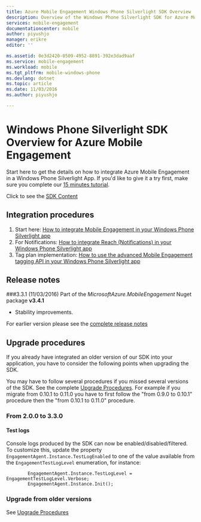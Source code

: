 ```yaml
---
title: Azure Mobile Engagement Windows Phone Silverlight SDK Overview | Microsoft Docs
description: Overview of the Windows Phone Silverlight SDK for Azure Mobile Engagement
services: mobile-engagement
documentationcenter: mobile
author: piyushjo
manager: erikre
editor: ''

ms.assetid: 0e3d2420-0509-4952-8891-392e3dad9aaf
ms.service: mobile-engagement
ms.workload: mobile
ms.tgt_pltfrm: mobile-windows-phone
ms.devlang: dotnet
ms.topic: article
ms.date: 11/03/2016
ms.author: piyushjo

---
```

# Windows Phone Silverlight SDK Overview for Azure Mobile Engagement
Start here to get the details on how to integrate Azure Mobile Engagement in a Windows Phone Silverlight App. If you'd like to give it a try first, make sure you complete our [15 minutes tutorial](mobile-engagement-windows-phone-get-started.md).

Click to see the [SDK Content](mobile-engagement-windows-phone-sdk-content.md)

## Integration procedures
1. Start here: [How to integrate Mobile Engagement in your Windows Phone Silverlight app](mobile-engagement-windows-phone-integrate-engagement.md)
2. For Notifications: [How to integrate Reach (Notifications) in your Windows Phone Silverlight app](mobile-engagement-windows-phone-integrate-engagement-reach.md)
3. Tag plan implementation: [How to use the advanced Mobile Engagement tagging API in your Windows Phone Silverlight app](mobile-engagement-windows-phone-use-engagement-api.md)

## Release notes
###3.3.1 (11/03/2016)
Part of the *MicrosoftAzure.MobileEngagement* Nuget package **v3.4.1**

* Stability improvements.

For earlier version please see the [complete release notes](mobile-engagement-windows-phone-release-notes.md)

## Upgrade procedures
If you already have integrated an older version of our SDK into your application, you have to consider the following points when upgrading the SDK.

You may have to follow several procedures if you missed several versions of the SDK. See the complete [Upgrade Procedures](mobile-engagement-windows-phone-upgrade-procedure.md). For example if you migrate from 0.10.1 to 0.11.0 you have to first follow the "from 0.9.0 to 0.10.1" procedure then the "from 0.10.1 to 0.11.0" procedure.

### From 2.0.0 to 3.3.0
#### Test logs
Console logs produced by the SDK can now be enabled/disabled/filtered. To customize this, update the property `EngagementAgent.Instance.TestLogEnabled` to one of the value available from the `EngagementTestLogLevel` enumeration, for instance:

            EngagementAgent.Instance.TestLogLevel = EngagementTestLogLevel.Verbose;
            EngagementAgent.Instance.Init();

### Upgrade from older versions
See [Upgrade Procedures](mobile-engagement-windows-phone-upgrade-procedure.md)

